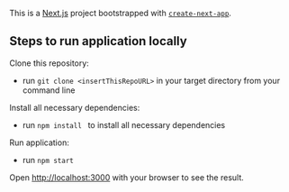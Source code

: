 This is a [Next.js](https://nextjs.org/) project bootstrapped with [`create-next-app`](https://github.com/vercel/next.js/tree/canary/packages/create-next-app).



## Steps to run application locally

Clone this repository:
- run `git clone <insertThisRepoURL>` in your target directory from your command line

Install all necessary dependencies:
- run `npm install ` to install all necessary dependencies

Run application:
- run `npm start`

Open [http://localhost:3000](http://localhost:3000) with your browser to see the result.